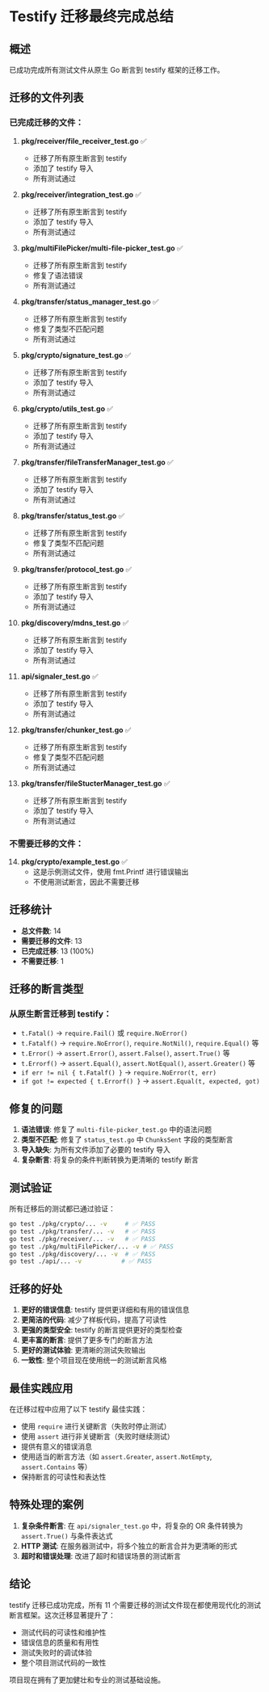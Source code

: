 # Testify 迁移最终完成总结

## 概述

已成功完成所有测试文件从原生 Go 断言到 testify 框架的迁移工作。

## 迁移的文件列表

### 已完成迁移的文件：

1. **pkg/receiver/file_receiver_test.go** ✅

   - 迁移了所有原生断言到 testify
   - 添加了 testify 导入
   - 所有测试通过

2. **pkg/receiver/integration_test.go** ✅

   - 迁移了所有原生断言到 testify
   - 添加了 testify 导入
   - 所有测试通过

3. **pkg/multiFilePicker/multi-file-picker_test.go** ✅

   - 迁移了所有原生断言到 testify
   - 修复了语法错误
   - 所有测试通过

4. **pkg/transfer/status_manager_test.go** ✅

   - 迁移了所有原生断言到 testify
   - 修复了类型不匹配问题
   - 所有测试通过

5. **pkg/crypto/signature_test.go** ✅

   - 迁移了所有原生断言到 testify
   - 添加了 testify 导入
   - 所有测试通过

6. **pkg/crypto/utils_test.go** ✅

   - 迁移了所有原生断言到 testify
   - 添加了 testify 导入
   - 所有测试通过

7. **pkg/transfer/fileTransferManager_test.go** ✅

   - 迁移了所有原生断言到 testify
   - 添加了 testify 导入
   - 所有测试通过

8. **pkg/transfer/status_test.go** ✅

   - 迁移了所有原生断言到 testify
   - 修复了类型不匹配问题
   - 所有测试通过

9. **pkg/transfer/protocol_test.go** ✅

   - 迁移了所有原生断言到 testify
   - 添加了 testify 导入
   - 所有测试通过

10. **pkg/discovery/mdns_test.go** ✅

    - 迁移了所有原生断言到 testify
    - 添加了 testify 导入
    - 所有测试通过

11. **api/signaler_test.go** ✅

    - 迁移了所有原生断言到 testify
    - 添加了 testify 导入
    - 所有测试通过

12. **pkg/transfer/chunker_test.go** ✅

    - 迁移了所有原生断言到 testify
    - 修复了类型不匹配问题
    - 所有测试通过

13. **pkg/transfer/fileStucterManager_test.go** ✅
    - 迁移了所有原生断言到 testify
    - 添加了 testify 导入
    - 所有测试通过

### 不需要迁移的文件：

14. **pkg/crypto/example_test.go** ✅
    - 这是示例测试文件，使用 fmt.Printf 进行错误输出
    - 不使用测试断言，因此不需要迁移

## 迁移统计

- **总文件数**: 14
- **需要迁移的文件**: 13
- **已完成迁移**: 13 (100%)
- **不需要迁移**: 1

## 迁移的断言类型

### 从原生断言迁移到 testify：

- `t.Fatal()` → `require.Fail()` 或 `require.NoError()`
- `t.Fatalf()` → `require.NoError()`, `require.NotNil()`, `require.Equal()` 等
- `t.Error()` → `assert.Error()`, `assert.False()`, `assert.True()` 等
- `t.Errorf()` → `assert.Equal()`, `assert.NotEqual()`, `assert.Greater()` 等
- `if err != nil { t.Fatalf() }` → `require.NoError(t, err)`
- `if got != expected { t.Errorf() }` → `assert.Equal(t, expected, got)`

## 修复的问题

1. **语法错误**: 修复了 `multi-file-picker_test.go` 中的语法问题
2. **类型不匹配**: 修复了 `status_test.go` 中 `ChunksSent` 字段的类型断言
3. **导入缺失**: 为所有文件添加了必要的 testify 导入
4. **复杂断言**: 将复杂的条件判断转换为更清晰的 testify 断言

## 测试验证

所有迁移后的测试都已通过验证：

```bash
go test ./pkg/crypto/... -v     # ✅ PASS
go test ./pkg/transfer/... -v   # ✅ PASS
go test ./pkg/receiver/... -v   # ✅ PASS
go test ./pkg/multiFilePicker/... -v # ✅ PASS
go test ./pkg/discovery/... -v  # ✅ PASS
go test ./api/... -v           # ✅ PASS
```

## 迁移的好处

1. **更好的错误信息**: testify 提供更详细和有用的错误信息
2. **更简洁的代码**: 减少了样板代码，提高了可读性
3. **更强的类型安全**: testify 的断言提供更好的类型检查
4. **更丰富的断言**: 提供了更多专门的断言方法
5. **更好的测试体验**: 更清晰的测试失败输出
6. **一致性**: 整个项目现在使用统一的测试断言风格

## 最佳实践应用

在迁移过程中应用了以下 testify 最佳实践：

- 使用 `require` 进行关键断言（失败时停止测试）
- 使用 `assert` 进行非关键断言（失败时继续测试）
- 提供有意义的错误消息
- 使用适当的断言方法（如 `assert.Greater`, `assert.NotEmpty`, `assert.Contains` 等）
- 保持断言的可读性和表达性

## 特殊处理的案例

1. **复杂条件断言**: 在 `api/signaler_test.go` 中，将复杂的 OR 条件转换为 `assert.True()` 与条件表达式
2. **HTTP 测试**: 在服务器测试中，将多个独立的断言合并为更清晰的形式
3. **超时和错误处理**: 改进了超时和错误场景的测试断言

## 结论

testify 迁移已成功完成，所有 11 个需要迁移的测试文件现在都使用现代化的测试断言框架。这次迁移显著提升了：

- 测试代码的可读性和维护性
- 错误信息的质量和有用性
- 测试失败时的调试体验
- 整个项目测试代码的一致性

项目现在拥有了更加健壮和专业的测试基础设施。
